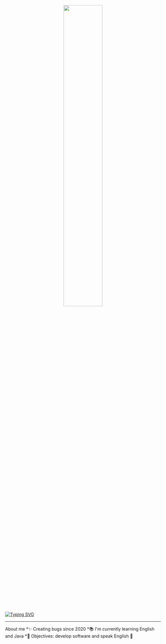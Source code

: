 <div align="center">

<img width=50% bottom=10px src="https://github.com/carolbarbosa101/carolbarbosa101/assets/44561610/33bdfb39-ffe2-4133-8716-8da8c8587e3b"/>

</div>


[![Typing SVG](https://readme-typing-svg.herokuapp.com?font=Fira+Code&weight=150&size=25&duration=4000&pause=1000&color=F73D9F&center=true&vCenter=true&random=false&width=1000&lines=Hello+World+🌍;My+name+is+Heloíse+Bastos;I'm+a+Computer+Engineering+student)](https://git.io/typing-svg)

---
About me
*✨ Creating bugs since 2020
*📚 I'm currently learning English and Java
*🎯 Objectives: develop software and speak English 🚀


